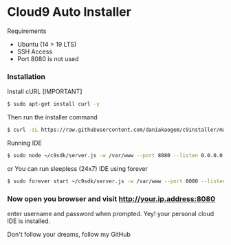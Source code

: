 # Cloud9 Auto Installer

Requirements

  - Ubuntu (14 > 19 LTS)
  - SSH Access
  - Port 8080 is not used


### Installation

Install cURL [IMPORTANT]

```sh
$ sudo apt-get install curl -y
```

Then run the installer command
```sh
$ curl -sL https://raw.githubusercontent.com/daniakaogem/c9installer/master/installer.sh -o c9installer.sh && sudo bash c9installer.sh
```

Running IDE

```sh
$ sudo node ~/c9sdk/server.js -w /var/www --port 8080 --listen 0.0.0.0 --auth <username>:<password>
```

or You can run sleepless (24x7) IDE using forever

```sh
$ sudo forever start ~/c9sdk/server.js -w /var/www --port 8080 --listen 0.0.0.0 --auth <username>:<password>
```


### Now open you browser and visit http://your.ip.address:8080
enter username and password when prompted. Yey! your personal cloud IDE is installed.


Don't follow your dreams, follow my GitHub
